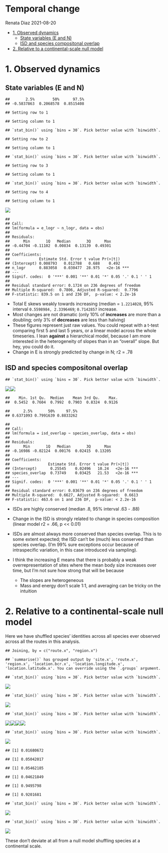 Temporal change
================
Renata Diaz
2021-08-20

  - [1. Observed dynamics](#observed-dynamics)
      - [State variables (E and N)](#state-variables-e-and-n)
      - [ISD and species compositonal
        overlap](#isd-and-species-compositonal-overlap)
  - [2. Relative to a continental-scale null
    model](#relative-to-a-continental-scale-null-model)

# 1\. Observed dynamics

## State variables (E and N)

    ##       2.5%        50%      97.5% 
    ## -0.5837863  0.2068578  0.8515408

    ## Setting row to 1

    ## Setting column to 1

    ## `stat_bin()` using `bins = 30`. Pick better value with `binwidth`.

    ## Setting row to 2

    ## Setting column to 1

    ## `stat_bin()` using `bins = 30`. Pick better value with `binwidth`.

    ## Setting row to 3

    ## Setting column to 1

    ## `stat_bin()` using `bins = 30`. Pick better value with `binwidth`.

    ## Setting row to 4

    ## Setting column to 1

![](temporal_vis_files/figure-gfm/unnamed-chunk-1-1.png)<!-- -->

    ## 
    ## Call:
    ## lm(formula = e_logr ~ n_logr, data = obs)
    ## 
    ## Residuals:
    ##      Min       1Q   Median       3Q      Max 
    ## -0.44704 -0.11102  0.00834  0.13139  0.49301 
    ## 
    ## Coefficients:
    ##             Estimate Std. Error t value Pr(>|t|)    
    ## (Intercept) 0.008793   0.012788   0.688    0.492    
    ## n_logr      0.883058   0.030477  28.975   <2e-16 ***
    ## ---
    ## Signif. codes:  0 '***' 0.001 '**' 0.01 '*' 0.05 '.' 0.1 ' ' 1
    ## 
    ## Residual standard error: 0.1724 on 236 degrees of freedom
    ## Multiple R-squared:  0.7806, Adjusted R-squared:  0.7796 
    ## F-statistic: 839.5 on 1 and 236 DF,  p-value: < 2.2e-16

  - Total E skews weakly towards increasing (median = `1.2214028`, 95%
    interval `0.5598984, 2.3396469`; `0.7142857` increase.
  - Most changes are not dramatic (only 10% of **increases** are more
    than a doubling; only 3% of **decreases** are less than halving)
  - These figures represent just raw values. You could repeat with a
    t-test comparing first 5 and last 5 years, or a linear model across
    the whole timeseries. I lean **against** a hierarchical model,
    because I am more interested in the heterogeneity of slopes than in
    an “overall” slope. But hey, you could do it.
  - Change in E is strongly predicted by change in N; r2 = .78

## ISD and species compositonal overlap

    ## `stat_bin()` using `bins = 30`. Pick better value with `binwidth`.

![](temporal_vis_files/figure-gfm/unnamed-chunk-2-1.png)<!-- -->![](temporal_vis_files/figure-gfm/unnamed-chunk-2-2.png)<!-- -->

    ##    Min. 1st Qu.  Median    Mean 3rd Qu.    Max. 
    ##  0.5452  0.7604  0.7992  0.7903  0.8324  0.9126

    ##      2.5%       50%     97.5% 
    ## 0.6371093 0.7991639 0.8833262

    ## 
    ## Call:
    ## lm(formula = isd_overlap ~ species_overlap, data = obs)
    ## 
    ## Residuals:
    ##      Min       1Q   Median       3Q      Max 
    ## -0.16986 -0.02124  0.00176  0.02415  0.13205 
    ## 
    ## Coefficients:
    ##                 Estimate Std. Error t value Pr(>|t|)    
    ## (Intercept)      0.25545    0.02496   10.24   <2e-16 ***
    ## species_overlap  0.73749    0.03425   21.53   <2e-16 ***
    ## ---
    ## Signif. codes:  0 '***' 0.001 '**' 0.01 '*' 0.05 '.' 0.1 ' ' 1
    ## 
    ## Residual standard error: 0.03679 on 236 degrees of freedom
    ## Multiple R-squared:  0.6627, Adjusted R-squared:  0.6613 
    ## F-statistic: 463.6 on 1 and 236 DF,  p-value: < 2.2e-16

  - ISDs are highly conserved (median .8, 95% interval .63 - .88)

  - Change in the ISD is strongly related to change in species
    composition (linear model r2 = .66, p \<\< 0.01)

  - ISDs are almost always more conserved than species overlap. This is
    to some extent expected; the ISD can’t be (much) less conserved than
    species overlap. (I’m 99% sure exceptions occur because of
    intraspecific variation, in this case introduced via sampling).

  - I think the increasing E means that there is probably a weak
    overrepresentation of sites where the mean body size increases over
    time, but I’m not sure how strong that will be because
    
      - The slopes are heterogeneous
      - Mass and energy don’t scale 1:1, and averaging can be tricky on
        the intuition

# 2\. Relative to a continental-scale null model

Here we have shuffled species’ identities across all species ever
observed across all the routes in this analysis.

    ## Joining, by = c("route.x", "region.x")

    ## `summarise()` has grouped output by 'site.x', 'route.x', 'region.x', 'location.bcr.x', 'location.longitude.x', 'location.latitude.x'. You can override using the `.groups` argument.

    ## `stat_bin()` using `bins = 30`. Pick better value with `binwidth`.

![](temporal_vis_files/figure-gfm/unnamed-chunk-3-1.png)<!-- -->

    ## `stat_bin()` using `bins = 30`. Pick better value with `binwidth`.

![](temporal_vis_files/figure-gfm/unnamed-chunk-3-2.png)<!-- -->

    ## `stat_bin()` using `bins = 30`. Pick better value with `binwidth`.

![](temporal_vis_files/figure-gfm/unnamed-chunk-3-3.png)<!-- -->![](temporal_vis_files/figure-gfm/unnamed-chunk-3-4.png)<!-- -->![](temporal_vis_files/figure-gfm/unnamed-chunk-3-5.png)<!-- -->![](temporal_vis_files/figure-gfm/unnamed-chunk-3-6.png)<!-- -->

    ## `stat_bin()` using `bins = 30`. Pick better value with `binwidth`.

![](temporal_vis_files/figure-gfm/unnamed-chunk-3-7.png)<!-- -->

    ## [1] 0.01680672

    ## [1] 0.05042017

    ## [1] 0.05462185

    ## [1] 0.04621849

    ## [1] 0.9495798

    ## [1] 0.9201681

    ## `stat_bin()` using `bins = 30`. Pick better value with `binwidth`.

![](temporal_vis_files/figure-gfm/unnamed-chunk-3-8.png)<!-- -->

    ## `stat_bin()` using `bins = 30`. Pick better value with `binwidth`.

![](temporal_vis_files/figure-gfm/unnamed-chunk-3-9.png)<!-- -->

These don’t deviate at all from a null model shuffling species at a
continental scale.
